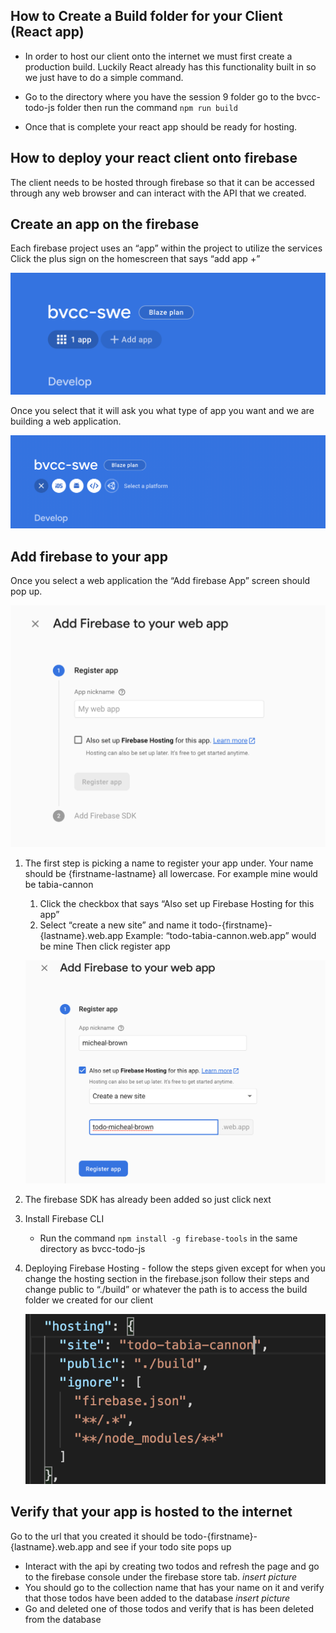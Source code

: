 ## How to Create a Build folder for your Client (React app)
- In order to host our client onto the internet we must first create a production build. Luckily React already has this functionality built in so we just have to do a simple command. 
 
- Go to the directory where you have the session 9 folder go to the bvcc-todo-js folder then run the command `npm run build` 
 
- Once that is complete your react app should be ready for hosting.

 
## How to deploy your react client onto firebase
The client needs to be hosted through firebase so that it can be accessed through any web browser and can interact with the API that we created.

 
## Create an app on the firebase 
Each firebase project uses an “app” within the project to utilize the services
Click the plus sign on the homescreen that says “add app +”

![Add App ](./images/add_app.png)

 
Once you select that it will ask you what type of app you want and we are building a web application. 
 
![Web App ](./images/web_app.png)
 

## Add firebase to your app

Once you select a web application the “Add firebase App” screen should pop up.

![register App ](./images/register.png)
 
1. The first step is picking a name to register your app under. Your name should be {firstname-lastname} all lowercase. For example mine would be tabia-cannon 
	
    1. Click the checkbox that says “Also set up Firebase Hosting for this app” 
    1. Select “create a new site” and name it todo-{firstname}-{lastname}.web.app 
    Example: “todo-tabia-cannon.web.app” would be mine
    Then click register app


    ![Add App ](./images/register-app-name.png)

1. The firebase SDK has already been added so just click next
1. Install Firebase CLI
    - Run the command `npm install -g firebase-tools` in the same directory as bvcc-todo-js
1. Deploying Firebase Hosting - follow the steps given except for when you change the hosting section in the firebase.json follow their steps and change public to “./build” or whatever the path is to access the build folder we created for our client

	![Add App ](./images/hosting.png)
 

## Verify that your app is hosted to the internet
Go to the url that you created it should be todo-{firstname}-{lastname}.web.app and see if your todo site pops up
- Interact with the api by creating two todos and refresh the page and go to the firebase console under the firebase store tab.
*insert picture*
- You should go to the collection name that has your name on it and verify that those todos have been added to the database
*insert picture*
- Go and deleted one of those todos and verify that is has been deleted from the database
 
 
 
 
 
 
 

